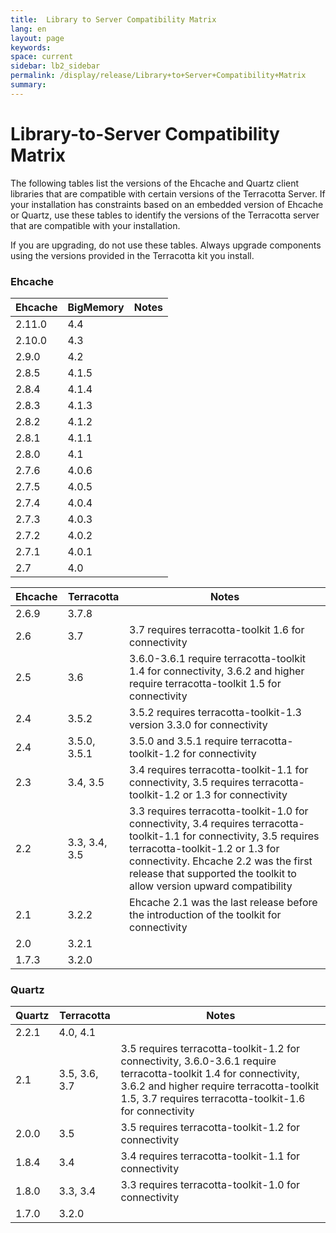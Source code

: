 ```yaml
---
title:  Library to Server Compatibility Matrix  
lang: en
layout: page
keywords:
space: current
sidebar: lb2_sidebar
permalink: /display/release/Library+to+Server+Compatibility+Matrix
summary:
---
```


Library-to-Server Compatibility Matrix
======================================

The following tables list the versions of the Ehcache and Quartz client libraries that are compatible with certain versions of the Terracotta Server. If your installation has constraints based on an embedded version of Ehcache or Quartz, use these tables to identify the versions of the Terracotta server that are compatible with your installation.

If you are upgrading, do not use these tables. Always upgrade components using the versions provided in the Terracotta kit you install.

### Ehcache

| Ehcache | BigMemory | Notes |
| --- | --- | --- |
| 2.11.0 | 4.4 |   |
| 2.10.0 | 4.3 |   |
| 2.9.0 | 4.2 |   |
| 2.8.5 | 4.1.5 |   |
| 2.8.4 | 4.1.4 |   |
| 2.8.3 | 4.1.3 |   |
| 2.8.2 | 4.1.2 |   |
| 2.8.1 | 4.1.1 |   |
| 2.8.0 | 4.1 |   |
| 2.7.6 | 4.0.6 |   |
| 2.7.5 | 4.0.5 |   |
| 2.7.4 | 4.0.4 |   |
| 2.7.3 | 4.0.3 |   |
| 2.7.2 | 4.0.2 |   |
| 2.7.1 | 4.0.1 |   |
| 2.7 | 4.0 |   |

| Ehcache | Terracotta | Notes |
| --- | --- | --- |
| 2.6.9 | 3.7.8 |   |
| 2.6 | 3.7 | 3.7 requires terracotta-toolkit 1.6 for connectivity |
| 2.5 | 3.6 | 3.6.0-3.6.1 require terracotta-toolkit 1.4 for connectivity, 3.6.2 and higher require terracotta-toolkit 1.5 for connectivity |
| 2.4 | 3.5.2 | 3.5.2 requires terracotta-toolkit-1.3 version 3.3.0 for connectivity |
| 2.4 | 3.5.0, 3.5.1 | 3.5.0 and 3.5.1 require terracotta-toolkit-1.2 for connectivity |
| 2.3 | 3.4, 3.5 | 3.4 requires terracotta-toolkit-1.1 for connectivity, 3.5 requires terracotta-toolkit-1.2 or 1.3 for connectivity |
| 2.2 | 3.3, 3.4, 3.5 | 3.3 requires terracotta-toolkit-1.0 for connectivity, 3.4 requires terracotta-toolkit-1.1 for connectivity, 3.5 requires terracotta-toolkit-1.2 or 1.3 for connectivity. Ehcache 2.2 was the first release that supported the toolkit to allow version upward compatibility |
| 2.1 | 3.2.2 | Ehcache 2.1 was the last release before the introduction of the toolkit for connectivity |
| 2.0 | 3.2.1 |  |
| 1.7.3 | 3.2.0 |  |

### Quartz

| Quartz | Terracotta | Notes |
| --- | --- | --- |
| 2.2.1 | 4.0, 4.1 |   |
| 2.1 | 3.5, 3.6, 3.7 | 3.5 requires terracotta-toolkit-1.2 for connectivity, 3.6.0-3.6.1 require terracotta-toolkit 1.4 for connectivity, 3.6.2 and higher require terracotta-toolkit 1.5, 3.7 requires terracotta-toolkit-1.6 for connectivity |
| 2.0.0 | 3.5 | 3.5 requires terracotta-toolkit-1.2 for connectivity |
| 1.8.4 | 3.4 | 3.4 requires terracotta-toolkit-1.1 for connectivity |
| 1.8.0 | 3.3, 3.4 | 3.3 requires terracotta-toolkit-1.0 for connectivity |
| 1.7.0 | 3.2.0 |  |


